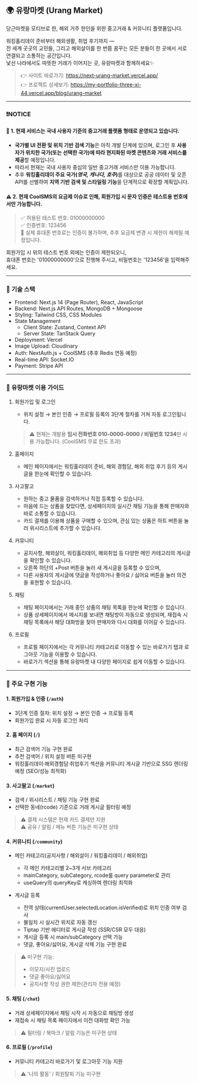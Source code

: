 ## 🌍 유랑마켓 (Urang Market)
당근마켓을 모티브로 한, 해외 거주 한인을 위한 중고거래 & 커뮤니티 플랫폼입니다.</br> 

워킹홀리데이 준비부터 해외생활, 취업 후기까지 —</br> 
전 세계 곳곳의 교민들, 그리고 해외살이를 한 번쯤 꿈꾸는 모든 분들이 한 곳에서 서로 연결되고 소통하는 공간입니다.</br> 
낯선 나라에서도 따뜻한 거래가 이어지는 곳, 유랑마켓과 함께하세요✨</br> 
> 👉 사이트 바로가기: https://next-urang-market.vercel.app/</br>
> 👉 프로젝트 상세보기: https://my-portfolio-three-xi-44.vercel.app/blog/urang-market</br>

---

### ❗NOTICE️
#### 🚧 1. 현재 서비스는 **국내 사용자 기준의 중고거래 플랫폼 형태**로 운영되고 있습니다.</br> 
- **국가별 UI 전환 및 위치 기반 검색 기능**은 아직 개발 단계에 있으며, 로그인 후 **사용자가 위치한 국가(또는 선택한 국가)에 따라 현지화된 마켓 콘텐츠와 거래 서비스를 제공**할 예정입니다.  
- 따라서 현재는 국내 사용자 중심의 일반 중고거래 서비스만 이용 가능합니다.  
- 추후 <strong>워킹홀리데이 주요 국가(*영국, 캐나다, 호주*)</strong>를 대상으로 공공 데이터 및 오픈 API를 선별하여 **지역 기반 검색 및 스타일링 기능**을 단계적으로 확장할 계획입니다.


#### ⚠️ 2. 현재 CoolSMS의 요금제 이슈로 인해, 회원가입 시 문자 인증은 테스트용 번호에서만 가능합니다.</br>
  > ✅ 허용된 테스트 번호: 01000000000</br>
  > ✅ 인증번호: 123456</br>
  > 🚫 실제 휴대폰 번호로는 인증이 불가하며, 추후 요금제 변경 시 제한이 해제될 예정입니다.</br>
  
  회원가입 시 위의 테스트 번호 외에는 인증이 제한되오니,</br>
  휴대폰 번호는 '01000000000'으로 진행해 주시고, 비밀번호는 '123456'을 입력해주세요.</br>

  

---

### 🧭 기술 스택
  - Frontend: Next.js 14 (Page Router), React, JavaScript
  - Backend: Next.js API Routes, MongoDB + Mongoose
  - Styling: Tailwind CSS, CSS Modules
  - State Management
    - Client State: Zustand, Context API
    - Server State: TanStack Query
  - Deployment: Vercel
  - Image Upload: Cloudinary
  - Auth: NextAuth.js + CoolSMS (추후 Redis 연동 예정)
  - Real-time API: Socket.IO
  - Payment: Stripe API
  
---

### 📘 유랑마켓 이용 가이드
1. 회원가입 및 로그인
   - 위치 설정 → 본인 인증 → 프로필 등록의 3단계 절차를 거쳐 자동 로그인됩니다.
   > ⚠️ 현재는 개발용 **임시 전화번호 010-0000-0000 / 비밀번호 1234**만 사용 가능합니다. (CoolSMS 무료 한도 초과)

2. 홈페이지
   - 메인 페이지에서는 워킹홀리데이 준비, 해외 경험담, 해외 취업 후기 등의 게시글을 한눈에 확인할 수 있습니다.

4. 사고팔고
   - 원하는 중고 물품을 검색하거나 직접 등록할 수 있습니다.
   - 마음에 드는 상품을 찾았다면, 상세페이지의 실시간 채팅 기능을 통해 판매자와 바로 소통할 수 있습니다.
   - 카드 결제를 이용해 상품을 구매할 수 있으며, 관심 있는 상품은 하트 버튼을 눌러 위시리스트에 추가할 수 있습니다.
  
5. 커뮤니티
   - 공지사항, 해외살이, 워킹홀리데이, 해외취업 등 다양한 메인 카테고리의 게시글을 확인할 수 있습니다.
   - 오른쪽 하단의 +Post 버튼을 눌러 새 게시글을 등록할 수 있으며,
   - 다른 사용자의 게시글에 댓글을 작성하거나 좋아요 / 싫어요 버튼을 눌러 의견을 표현할 수 있습니다.
  
6. 채팅
   - 채팅 페이지에서는 거래 중인 상품의 채팅 목록을 한눈에 확인할 수 있습니다.
   - 상품 상세페이지에서 메시지를 보내면 채팅방이 자동으로 생성되며, 재접속 시 채팅 목록에서 해당 대화방을 찾아 판매자와 다시 대화를 이어갈 수 있습니다.
     
8. 프로필
   - 프로필 페이지에서는 각 커뮤니티 카테고리로 이동할 수 있는 바로가기 탭과 로그아웃 기능을 이용할 수 있습니다.
   - 바로가기 섹션을 통해 유랑마켓 내 다양한 페이지로 쉽게 이동할 수 있습니다.

---

### 🚀 주요 구현 기능
#### 1. 회원가입 & 인증 (`/auth`)
- 3단계 인증 절차: 위치 설정 → 본인 인증 → 프로필 등록  
- 회원가입 완료 시 자동 로그인 처리</br>

#### 2. 홈 페이지 (`/`)
- 최근 검색어 기능 구현 완료
- 추천 검색어 / 위치 설정 버튼 미구현
- 워킹홀리데이·해외경험담·취업후기 섹션을 커뮤니티 게시글 기반으로 SSG 렌더링 예정 (SEO/성능 최적화)

#### 3. 사고팔고 (`/market`)
- 검색 / 위시리스트 / 채팅 기능 구현 완료
- 선택한 동네(rcode) 기준으로 거래 게시글 필터링 예정</br>
> ⚠️ 결제 시스템은 현재 카드 결제만 지원</br>
> ⚠️ 공유 / 알림 / 메뉴 버튼 기능은 미구현 상태

#### 4. 커뮤니티 (`/community`)
- 메인 카테고리(공지사항 / 해외살이 / 워킹홀리데이 / 해외취업)
   - 각 메인 카테고리별 2~3개 서브 카테고리
   - mainCategory, subCategory, rcode를 query parameter로 관리
   - useQuery의 queryKey로 캐싱하여 렌더링 최적화

- 게시글 등록 
   - 전역 상태(currentUser.selectedLocation.isVerified)로 위치 인증 여부 검사
   - 불일치 시 실시간 위치로 자동 갱신
   - Tiptap 기반 에디터로 게시글 작성 (SSR/CSR 모두 대응)
   - 게시글 등록 시 main/subCategory 선택 가능
   - 댓글, 좋아요/싫어요, 게시글 삭제 기능 구현 완료

> ⚠️ 미구현 기능:
>   - 이모지/사진 업로드
>   - 댓글 좋아요/싫어요
>   - 공지사항 작성 권한 제한(관리자 전용 예정)

#### 5. 채팅 (`/chat`)
- 거래 상세페이지에서 채팅 시작 시 자동으로 채팅방 생성
- 재접속 시 채팅 목록 페이지에서 이전 대화방 확인 가능</br>
> ⚠️ 필터링 / 북마크 / 알림 기능은 미구현 상태

#### 6. 프로필 (`/profile`)
- 커뮤니티 카테고리 바로가기 및 로그아웃 기능 지원</br>
> ⚠️ ‘나의 활동’ / 회원탈퇴 기능 미구현
